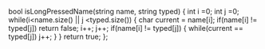 bool isLongPressedName(string name, string typed) {
int i =0; int j =0;
while(i<name.size() || j <typed.size()) {
char current = name[i];
if(name[i] != typed[j]) return false;
i++;
j++;
if(name[i] != typed[j]) {
while(current == typed[j]) j++;
}
}
return true;
};